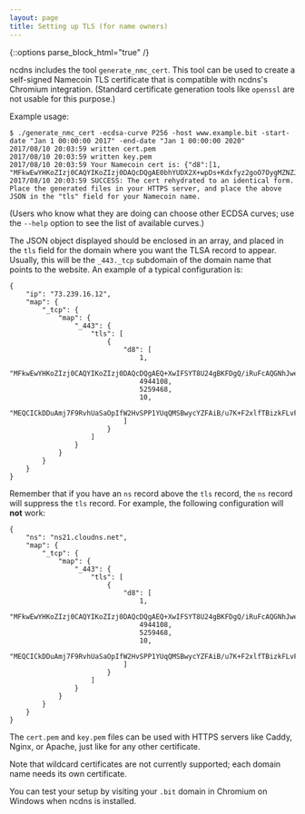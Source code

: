 ```yaml
---
layout: page
title: Setting up TLS (for name owners)
---
```


{::options parse_block_html="true" /}

ncdns includes the tool `generate_nmc_cert`.  This tool can be used to create a self-signed Namecoin TLS certificate that is compatible with ncdns's Chromium integration.  (Standard certificate generation tools like `openssl` are not usable for this purpose.)

Example usage:

~~~
$ ./generate_nmc_cert -ecdsa-curve P256 -host www.example.bit -start-date "Jan 1 00:00:00 2017" -end-date "Jan 1 00:00:00 2020"
2017/08/10 20:03:59 written cert.pem
2017/08/10 20:03:59 written key.pem
2017/08/10 20:03:59 Your Namecoin cert is: {"d8":[1, "MFkwEwYHKoZIzj0CAQYIKoZIzj0DAQcDQgAE0bhYUDX2X+wpDs+Kdxfyz2goO7OygMZNZJStfBCOeJCA/LZnOvK2tkjIyMR+6cpG0o+GM74ALtwOdzdCBjL61w==",4944096,5259456,10,"MEUCIEdBFF9QqgIi64BM4XY1G3Fd9M2MgGdcYHsJzANhcxwwAiEAx/IqQR10fPia/d13z9EwHAgbilBM3kZCsW3LxnC3qqc="]}
2017/08/10 20:03:59 SUCCESS: The cert rehydrated to an identical form.  Place the generated files in your HTTPS server, and place the above JSON in the "tls" field for your Namecoin name.
~~~

(Users who know what they are doing can choose other ECDSA curves; use the `--help` option to see the list of available curves.)

The JSON object displayed should be enclosed in an array, and placed in the `tls` field for the domain where you want the TLSA record to appear.  Usually, this will be the `_443._tcp` subdomain of the domain name that points to the website.  An example of a typical configuration is:

~~~
{
    "ip": "73.239.16.12", 
    "map": {
        "_tcp": {
            "map": {
                "_443": {
                    "tls": [
                        {
                            "d8": [
                                1, 
                                "MFkwEwYHKoZIzj0CAQYIKoZIzj0DAQcDQgAEQ+XwIFSYT8U24gBKFDgQ/iRuFcAQGNhJweooIRYw5G9TtAJJ2CyTHWNsfbq+5c6LZ7fErMOdIXHQhHbP68dnZA==", 
                                4944108, 
                                5259468, 
                                10, 
                                "MEQCICkDDuAmj7F9RvhUaSaOpIfW2HvSPP1YUqQMSBwycYZFAiB/u7K+F2xlfTBizkFLvFPiRfj2oFqttaXBZzO/UKewPw=="
                            ]
                        }
                    ]
                }
            }
        }
    }
}
~~~

Remember that if you have an `ns` record above the `tls` record, the `ns` record will suppress the `tls` record.  For example, the following configuration will **not** work:

~~~
{
    "ns": "ns21.cloudns.net",
    "map": {
        "_tcp": {
            "map": {
                "_443": {
                    "tls": [
                        {
                            "d8": [
                                1, 
                                "MFkwEwYHKoZIzj0CAQYIKoZIzj0DAQcDQgAEQ+XwIFSYT8U24gBKFDgQ/iRuFcAQGNhJweooIRYw5G9TtAJJ2CyTHWNsfbq+5c6LZ7fErMOdIXHQhHbP68dnZA==", 
                                4944108, 
                                5259468, 
                                10, 
                                "MEQCICkDDuAmj7F9RvhUaSaOpIfW2HvSPP1YUqQMSBwycYZFAiB/u7K+F2xlfTBizkFLvFPiRfj2oFqttaXBZzO/UKewPw=="
                            ]
                        }
                    ]
                }
            }
        }
    }
}
~~~

The `cert.pem` and `key.pem` files can be used with HTTPS servers like Caddy, Nginx, or Apache, just like for any other certificate.

Note that wildcard certificates are not currently supported; each domain name needs its own certificate.

You can test your setup by visiting your `.bit` domain in Chromium on Windows when ncdns is installed.
